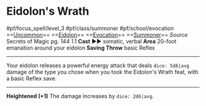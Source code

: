 # Eidolon's Wrath
#pf/focus_spell/level_3 #pf/class/summoner #pf/school/evocation 
==[Uncommon](../../../Traits/Uncommon.md)== ==[Eidolon](../../../Traits/Eidolon.md)== ==[Evocation](../../../Traits/Evocation.md)== ==[Summoner](../../../Traits/Summoner.md)==
*Source* Secrets of Magic pg. 144 1.1
**Cast** ►► somatic, verbal
**Area** 20-foot emanation around your eidolon
**Saving Throw** basic Reflex

---
Your eidolon releases a powerful energy attack that deals `dice: 5d6|avg` damage of the type you chose when you took the Eidolon's Wrath feat, with a basic Reflex save.

<hr>

**Heightened (+1)** The damage increases by `dice: 2d6|avg`.